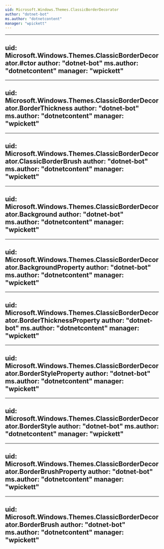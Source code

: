 ```yaml
---
uid: Microsoft.Windows.Themes.ClassicBorderDecorator
author: "dotnet-bot"
ms.author: "dotnetcontent"
manager: "wpickett"
---
```


---
uid: Microsoft.Windows.Themes.ClassicBorderDecorator.#ctor
author: "dotnet-bot"
ms.author: "dotnetcontent"
manager: "wpickett"
---

---
uid: Microsoft.Windows.Themes.ClassicBorderDecorator.BorderThickness
author: "dotnet-bot"
ms.author: "dotnetcontent"
manager: "wpickett"
---

---
uid: Microsoft.Windows.Themes.ClassicBorderDecorator.ClassicBorderBrush
author: "dotnet-bot"
ms.author: "dotnetcontent"
manager: "wpickett"
---

---
uid: Microsoft.Windows.Themes.ClassicBorderDecorator.Background
author: "dotnet-bot"
ms.author: "dotnetcontent"
manager: "wpickett"
---

---
uid: Microsoft.Windows.Themes.ClassicBorderDecorator.BackgroundProperty
author: "dotnet-bot"
ms.author: "dotnetcontent"
manager: "wpickett"
---

---
uid: Microsoft.Windows.Themes.ClassicBorderDecorator.BorderThicknessProperty
author: "dotnet-bot"
ms.author: "dotnetcontent"
manager: "wpickett"
---

---
uid: Microsoft.Windows.Themes.ClassicBorderDecorator.BorderStyleProperty
author: "dotnet-bot"
ms.author: "dotnetcontent"
manager: "wpickett"
---

---
uid: Microsoft.Windows.Themes.ClassicBorderDecorator.BorderStyle
author: "dotnet-bot"
ms.author: "dotnetcontent"
manager: "wpickett"
---

---
uid: Microsoft.Windows.Themes.ClassicBorderDecorator.BorderBrushProperty
author: "dotnet-bot"
ms.author: "dotnetcontent"
manager: "wpickett"
---

---
uid: Microsoft.Windows.Themes.ClassicBorderDecorator.BorderBrush
author: "dotnet-bot"
ms.author: "dotnetcontent"
manager: "wpickett"
---
